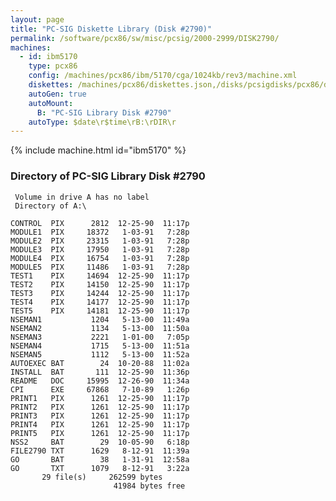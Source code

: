 ```yaml
---
layout: page
title: "PC-SIG Diskette Library (Disk #2790)"
permalink: /software/pcx86/sw/misc/pcsig/2000-2999/DISK2790/
machines:
  - id: ibm5170
    type: pcx86
    config: /machines/pcx86/ibm/5170/cga/1024kb/rev3/machine.xml
    diskettes: /machines/pcx86/diskettes.json,/disks/pcsigdisks/pcx86/diskettes.json
    autoGen: true
    autoMount:
      B: "PC-SIG Library Disk #2790"
    autoType: $date\r$time\rB:\rDIR\r
---
```


{% include machine.html id="ibm5170" %}

### Directory of PC-SIG Library Disk #2790

     Volume in drive A has no label
     Directory of A:\

    CONTROL  PIX      2812  12-25-90  11:17p
    MODULE1  PIX     18372   1-03-91   7:28p
    MODULE2  PIX     23315   1-03-91   7:28p
    MODULE3  PIX     17950   1-03-91   7:28p
    MODULE4  PIX     16754   1-03-91   7:28p
    MODULE5  PIX     11486   1-03-91   7:28p
    TEST1    PIX     14694  12-25-90  11:17p
    TEST2    PIX     14150  12-25-90  11:17p
    TEST3    PIX     14244  12-25-90  11:17p
    TEST4    PIX     14177  12-25-90  11:17p
    TEST5    PIX     14181  12-25-90  11:17p
    NSEMAN1           1204   5-13-00  11:49a
    NSEMAN2           1134   5-13-00  11:50a
    NSEMAN3           2221   1-01-00   7:05p
    NSEMAN4           1715   5-13-00  11:51a
    NSEMAN5           1112   5-13-00  11:52a
    AUTOEXEC BAT        24  10-20-88  11:02a
    INSTALL  BAT       111  12-25-90  11:36p
    README   DOC     15995  12-26-90  11:34a
    CPI      EXE     67868   7-10-89   1:26p
    PRINT1   PIX      1261  12-25-90  11:17p
    PRINT2   PIX      1261  12-25-90  11:17p
    PRINT3   PIX      1261  12-25-90  11:17p
    PRINT4   PIX      1261  12-25-90  11:17p
    PRINT5   PIX      1261  12-25-90  11:17p
    NSS2     BAT        29  10-05-90   6:18p
    FILE2790 TXT      1629   8-12-91  11:39a
    GO       BAT        38   1-31-91  12:58a
    GO       TXT      1079   8-12-91   3:22a
           29 file(s)     262599 bytes
                           41984 bytes free
